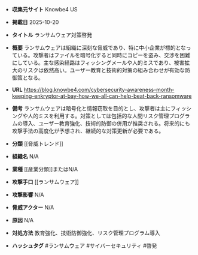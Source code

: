 - **収集元サイト**
Knowbe4 US

- **掲載日**
2025-10-20

- **タイトル**
ランサムウェア対策啓発

- **概要**
ランサムウェアは組織に深刻な脅威であり、特に中小企業が標的となっている。攻撃者はファイルを暗号化すると同時にコピーを盗み、交渉を困難にしている。主な感染経路はフィッシングメールや人的ミスであり、被害拡大のリスクは依然高い。ユーザー教育と技術的対策の組み合わせが有効な防御策となる。

- **URL**
https://blog.knowbe4.com/cybersecurity-awareness-month-keeping-enkryptor-at-bay-how-we-all-can-help-beat-back-ransomware

- **備考**
ランサムウェアは暗号化と情報窃取を目的とし、攻撃者は主にフィッシングや人的ミスを利用する。対策としては包括的な人間リスク管理プログラムの導入、ユーザー教育強化、技術的防御の併用が推奨される。将来的にも攻撃手法の高度化が予想され、継続的な対策更新が必要である。

- **分類**
[[脅威トレンド]]

- **組織名**
N/A

- **業種**
[[産業分類]]またはN/A

- **攻撃手口**
[[ランサムウェア]]

- **攻撃影響**
N/A

- **脅威アクター**
N/A

- **原因**
N/A

- **対処方法**
教育強化、技術防御強化、リスク管理プログラム導入

- **ハッシュタグ**
#ランサムウェア #サイバーセキュリティ #啓発
